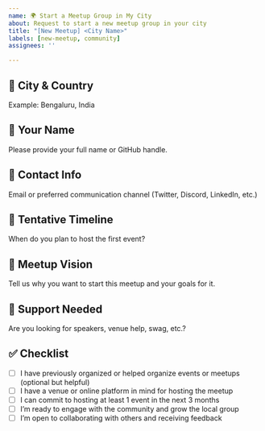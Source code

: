 ```yaml
---
name: 🌍 Start a Meetup Group in My City
about: Request to start a new meetup group in your city
title: "[New Meetup] <City Name>"
labels: [new-meetup, community]
assignees: ''

---
```


## 📍 City & Country

Example: Bengaluru, India

## 👤 Your Name

Please provide your full name or GitHub handle.

## 📧 Contact Info

Email or preferred communication channel (Twitter, Discord, LinkedIn, etc.)

## 📅 Tentative Timeline

When do you plan to host the first event?

## 🧠 Meetup Vision

Tell us why you want to start this meetup and your goals for it.

## 🤝 Support Needed

Are you looking for speakers, venue help, swag, etc.?

## ✅ Checklist

- [ ] I have previously organized or helped organize events or meetups (optional but helpful)
- [ ] I have a venue or online platform in mind for hosting the meetup
- [ ] I can commit to hosting at least 1 event in the next 3 months
- [ ] I’m ready to engage with the community and grow the local group
- [ ] I’m open to collaborating with others and receiving feedback
